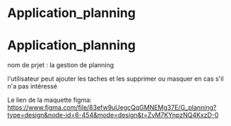 # Application_planning

# Application_planning
nom de prjet : la gestion de planning

l'utilisateur peut ajouter les taches et les supprimer ou masquer en cas s'il n'a pas intéressé

Le lien de la maquette figma: https://www.figma.com/file/83efw9uUegcQqGMNEMg37E/G_planning?type=design&node-id=6-454&mode=design&t=ZvM7KYnpzNQ4KxzD-0
